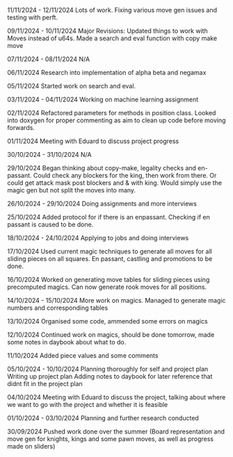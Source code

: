 11/11/2024 - 12/11/2024
Lots of work. Fixing various move gen issues and testing with perft.

09/11/2024 - 10/11/2024
Major Revisions: Updated things to work with Moves instead of u64s. Made a search and eval function with copy make move

07/11/2024 - 08/11/2024
N/A

06/11/2024
Research into implementation of alpha beta and negamax

05/11/2024
Started work on search and eval.

03/11/2024 - 04/11/2024
Working on machine learning assignment

02/11/2024
Refactored parameters for methods in position class. Looked into doxygen for proper commenting as aim to clean up code before moving forwards.

01/11/2024
Meeting with Eduard to discuss project progress

30/10/2024 - 31/10/2024
N/A

29/10/2024
Began thinking about copy-make, legality checks and en-passant. Could check any blockers for the king, then work from there.
Or could get attack mask post blockers and & with king. Would simply use the magic gen but not split the moves into many.

26/10/2024 - 29/10/2024
Doing assignments and more interviews

25/10/2024
Added protocol for if there is an enpassant. Checking if en passant is caused to be done.

18/10/2024 - 24/10/2024
Applying to jobs and doing interviews

17/10/2024
Used current magic techniques to generate all moves for all sliding pieces on all squares. En passant, castling and promotions to be done.

16/10/2024
Worked on generating move tables for sliding pieces using precomputed magics. Can now generate rook moves for all positions.

14/10/2024 - 15/10/2024
More work on magics.
Managed to generate magic numbers and corresponding tables

13/10/2024
Organised some code, ammended some errors on magics

12/10/2024
Continued work on magics, should be done tomorrow, made some notes in daybook about what to do.

11/10/2024
Added piece values and some comments

05/10/2024 - 10/10/2024
Planning thoroughly for self and project plan
Writing up project plan
Adding notes to daybook for later reference that didnt fit in the project plan

04/10/2024
Meeting with Eduard to discuss the project, talking about where we want to go with the project and whether it is feasible

01/10/2024 - 03/10/2024
Planning and further research conducted

30/09/2024
Pushed work done over the summer (Board representation and move gen for knights, kings and some pawn moves, as well as progress made on sliders)